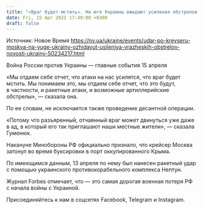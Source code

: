 ```yaml
---
title: "«Враг будет мстить». На юге Украины ожидают усиления обстрелов из-за удара по крейсеру Москва — пресс-секретарь Морской охраны"
date: Fri, 15 Apr 2022 17:49:00 +0300
draft: false
---
```

Источник: Новое Время https://nv.ua/ukraine/events/udar-po-kreyseru-moskva-na-yuge-ukrainy-ozhidayut-usileniya-vrazheskih-obstrelov-novosti-ukrainy-50234217.html


Война России против Украины — главные события 15 апреля

«Мы отдаем себе отчет, что атаки на нас усилятся, что враг будет мстить. Мы понимаем это, мы отдаем себе отчет, что это будут, в частности, и ракетные атаки, и возможные артиллерийские обстрелы», — сказала она.

По ее словам, не исключается также проведение десантной операции.

«Потому что разъяренный, отчаянный враг может двинуться уже даже в ад, в который его так приглашают наши местные жители», — сказала Гуменюк.

Накануне Минобороны РФ официально признало, что крейсер Москва затонул во время буксировки в порт оккупированного Крыма.

По имеющимся данным, 13 апреля по нему был нанесен ракетный удар с помощью украинского противокорабельного комплекса Нептун.

Журнал Forbes отмечает, что — это самая дорогая военная потеря РФ с начала войны с Украиной.

Присоединяйтесь к нам в соцсетях Facebook, Telegram и Instagram.
